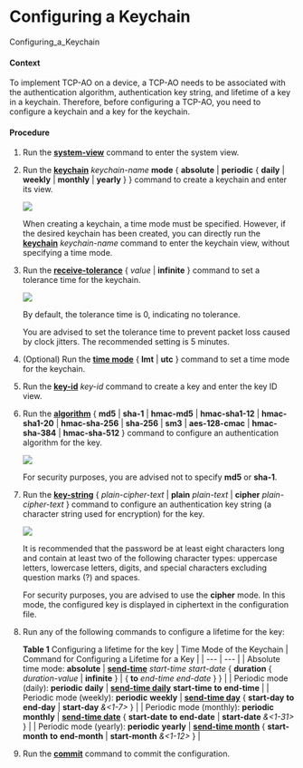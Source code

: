 Configuring a Keychain
======================

Configuring_a_Keychain

#### Context

To implement TCP-AO on a device, a TCP-AO needs to be associated with the authentication algorithm, authentication key string, and lifetime of a key in a keychain. Therefore, before configuring a TCP-AO, you need to configure a keychain and a key for the keychain.


#### Procedure

1. Run the [**system-view**](cmdqueryname=system-view) command to enter the system view.
2. Run the [**keychain**](cmdqueryname=keychain) *keychain-name* **mode** { **absolute** | **periodic** { **daily** | **weekly** | **monthly** | **yearly** } } command to create a keychain and enter its view.
   
   ![](../../../../public_sys-resources/note_3.0-en-us.png) 
   
   When creating a keychain, a time mode must be specified. However, if the desired keychain has been created, you can directly run the [**keychain**](cmdqueryname=keychain) *keychain-name* command to enter the keychain view, without specifying a time mode.
3. Run the [**receive-tolerance**](cmdqueryname=receive-tolerance) { *value* | **infinite** } command to set a tolerance time for the keychain.
   
   ![](../../../../public_sys-resources/note_3.0-en-us.png) 
   
   By default, the tolerance time is 0, indicating no tolerance.
   
   You are advised to set the tolerance time to prevent packet loss caused by clock jitters. The recommended setting is 5 minutes.
4. (Optional) Run the [**time mode**](cmdqueryname=time+mode) { **lmt** | **utc** } command to set a time mode for the keychain.
5. Run the [**key-id**](cmdqueryname=key-id) *key-id* command to create a key and enter the key ID view.
6. Run the [**algorithm**](cmdqueryname=algorithm) { **md5** | **sha-1** | **hmac-md5** | **hmac-sha1-12** | **hmac-sha1-20** | **hmac-sha-256** | **sha-256** | **sm3** | **aes-128-cmac** | **hmac-sha-384** | **hmac-sha-512** } command to configure an authentication algorithm for the key.
   
   ![](../../../../public_sys-resources/note_3.0-en-us.png) 
   
   For security purposes, you are advised not to specify **md5** or **sha-1**.
7. Run the [**key-string**](cmdqueryname=key-string) { *plain-cipher-text* | **plain** *plain-text* | **cipher** *plain-cipher-text* } command to configure an authentication key string (a character string used for encryption) for the key.
   
   ![](../../../../public_sys-resources/note_3.0-en-us.png) 
   
   It is recommended that the password be at least eight characters long and contain at least two of the following character types: uppercase letters, lowercase letters, digits, and special characters excluding question marks (?) and spaces.
   
   For security purposes, you are advised to use the **cipher** mode. In this mode, the configured key is displayed in ciphertext in the configuration file.
8. Run any of the following commands to configure a lifetime for the key:
   
   
   
   **Table 1** Configuring a lifetime for the key
   | Time Mode of the Keychain | Command for Configuring a Lifetime for a Key |
   | --- | --- |
   | Absolute time mode: **absolute** | [**send-time**](cmdqueryname=send-time) *start-time* *start-date* { **duration** { *duration-value* | **infinite** } | { **to** *end-time* *end-date* } } |
   | Periodic mode (daily): **periodic** **daily** | [**send-time daily**](cmdqueryname=send-time+daily) **start-time** **to** **end-time** |
   | Periodic mode (weekly): **periodic** **weekly** | [**send-time day**](cmdqueryname=send-time+day) { **start-day** **to** **end-day** | **start-day** *&<1-7>* } |
   | Periodic mode (monthly): **periodic** **monthly** | [**send-time date**](cmdqueryname=send-time+date) { **start-date** **to** **end-date** | **start-date** *&<1-31>* } |
   | Periodic mode (yearly): **periodic** **yearly** | [**send-time month**](cmdqueryname=send-time+month) { **start-month** **to** **end-month** | **start-month** *&<1-12>* } |
9. Run the [**commit**](cmdqueryname=commit) command to commit the configuration.